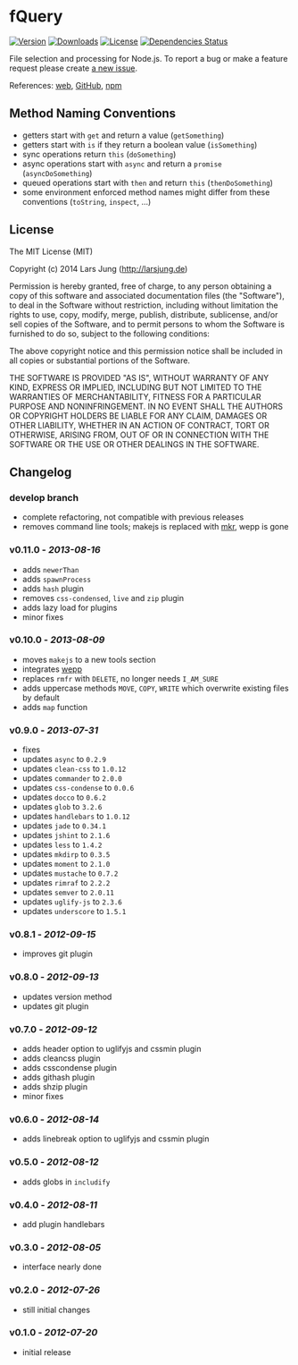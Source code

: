 # fQuery

[![Version](http://img.shields.io/npm/v/fquery.svg?style=flat)](https://www.npmjs.org/package/fquery)
[![Downloads](http://img.shields.io/npm/dm/fquery.svg?style=flat)](https://www.npmjs.org/package/fquery)
[![License](http://img.shields.io/npm/l/fquery.svg?style=flat)](https://www.npmjs.org/package/fquery)
[![Dependencies Status](http://img.shields.io/david/lrsjng/fquery.svg?style=flat)](https://www.npmjs.org/package/fquery)

File selection and processing for Node.js.
To report a bug or make a feature request please create [a new issue](https://github.com/lrsjng/fquery/issues/new).

References: [web](http://larsjung.de/fquery/), [GitHub](https://github.com/lrsjng/fquery), [npm](https://www.npmjs.org/package/fquery)


## Method Naming Conventions

* getters start with `get` and return a value (`getSomething`)
* getters start with `is` if they return a boolean value (`isSomething`)
* sync operations return `this` (`doSomething`)
* async operations start with `async` and return a `promise` (`asyncDoSomething`)
* queued operations start with `then` and return `this` (`thenDoSomething`)
* some environment enforced method names might differ from these conventions (`toString`, `inspect`, ...)


## License
The MIT License (MIT)

Copyright (c) 2014 Lars Jung (http://larsjung.de)

Permission is hereby granted, free of charge, to any person obtaining a copy
of this software and associated documentation files (the "Software"), to deal
in the Software without restriction, including without limitation the rights
to use, copy, modify, merge, publish, distribute, sublicense, and/or sell
copies of the Software, and to permit persons to whom the Software is
furnished to do so, subject to the following conditions:

The above copyright notice and this permission notice shall be included in
all copies or substantial portions of the Software.

THE SOFTWARE IS PROVIDED "AS IS", WITHOUT WARRANTY OF ANY KIND, EXPRESS OR
IMPLIED, INCLUDING BUT NOT LIMITED TO THE WARRANTIES OF MERCHANTABILITY,
FITNESS FOR A PARTICULAR PURPOSE AND NONINFRINGEMENT. IN NO EVENT SHALL THE
AUTHORS OR COPYRIGHT HOLDERS BE LIABLE FOR ANY CLAIM, DAMAGES OR OTHER
LIABILITY, WHETHER IN AN ACTION OF CONTRACT, TORT OR OTHERWISE, ARISING FROM,
OUT OF OR IN CONNECTION WITH THE SOFTWARE OR THE USE OR OTHER DEALINGS IN
THE SOFTWARE.


## Changelog


### develop branch

* complete refactoring, not compatible with previous releases
* removes command line tools; makejs is replaced with [mkr](https://github.com/lrsjng/mkr), wepp is gone


### v0.11.0 - *2013-08-16*

* adds `newerThan`
* adds `spawnProcess`
* adds `hash` plugin
* removes `css-condensed`, `live` and `zip` plugin
* adds lazy load for plugins
* minor fixes


### v0.10.0 - *2013-08-09*

* moves `makejs` to a new tools section
* integrates [wepp](http://larsjung.de/wepp/)
* replaces `rmfr` with `DELETE`, no longer needs `I_AM_SURE`
* adds uppercase methods `MOVE`, `COPY`, `WRITE` which overwrite existing files by default
* adds `map` function


### v0.9.0 - *2013-07-31*

* fixes
* updates `async` to `0.2.9`
* updates `clean-css` to `1.0.12`
* updates `commander` to `2.0.0`
* updates `css-condense` to `0.0.6`
* updates `docco` to `0.6.2`
* updates `glob` to `3.2.6`
* updates `handlebars` to `1.0.12`
* updates `jade` to `0.34.1`
* updates `jshint` to `2.1.6`
* updates `less` to `1.4.2`
* updates `mkdirp` to `0.3.5`
* updates `moment` to `2.1.0`
* updates `mustache` to `0.7.2`
* updates `rimraf` to `2.2.2`
* updates `semver` to `2.0.11`
* updates `uglify-js` to `2.3.6`
* updates `underscore` to `1.5.1`


### v0.8.1 - *2012-09-15*

* improves git plugin


### v0.8.0 - *2012-09-13*

* updates version method
* updates git plugin


### v0.7.0 - *2012-09-12*

* adds header option to uglifyjs and cssmin plugin
* adds cleancss plugin
* adds csscondense plugin
* adds githash plugin
* adds shzip plugin
* minor fixes


### v0.6.0 - *2012-08-14*

* adds linebreak option to uglifyjs and cssmin plugin


### v0.5.0 - *2012-08-12*

* adds globs in `includify`


### v0.4.0 - *2012-08-11*

* add plugin handlebars


### v0.3.0 - *2012-08-05*

* interface nearly done


### v0.2.0 - *2012-07-26*

* still initial changes


### v0.1.0 - *2012-07-20*

* initial release

